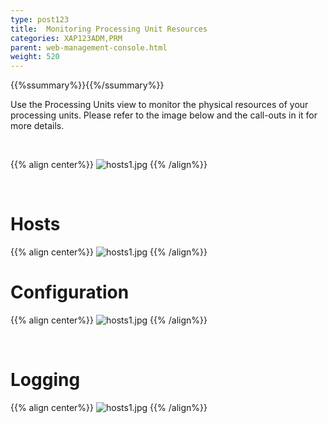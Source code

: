 ```yaml
---
type: post123
title:  Monitoring Processing Unit Resources
categories: XAP123ADM,PRM
parent: web-management-console.html
weight: 520
---
```


{{%ssummary%}}{{%/ssummary%}}


Use the Processing Units view to monitor the physical resources of your processing units. Please refer to the image below and the call-outs in it for more details.

<br>

{{% align center%}}
![hosts1.jpg](/attachment_files/web-console/pu1.jpg)
{{% /align%}}

<br>

# Hosts

{{% align center%}}
![hosts1.jpg](/attachment_files/web-console/pu2.jpg)
{{% /align%}}
<br>

# Configuration

{{% align center%}}
![hosts1.jpg](/attachment_files/web-console/pu3.jpg)
{{% /align%}}

<br>

# Logging

{{% align center%}}
![hosts1.jpg](/attachment_files/web-console/pu4.jpg)
{{% /align%}}





